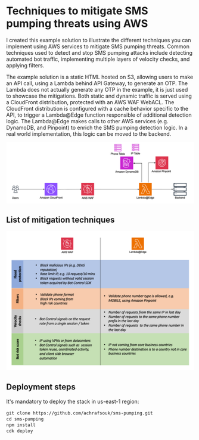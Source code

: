 # Techniques to mitigate SMS pumping threats using AWS

I created this example solution to illustrate the different techniques you can implement using AWS services to mitigate SMS pumping threats. Common techniques used to detect and stop SMS pumping attacks include detecting automated bot traffic, implementing multiple layers of velocity checks, and applying filters. 

The example solution is a static HTML hosted on S3, allowing users to make an API call, using a Lambda behind API Gateway, to generate an OTP. The Lambda does not actually generate any OTP in the example, it is just used to showcase the mitigations. Both static and dynamic traffic is served using a CloudFront distribution, protected with an AWS WAF WebACL. The CloudFront distribution is configured with a cache behavior specific to the API, to trigger a Lambda@Edge function responsible of additional detection logic. The Lambda@Edge makes calls to other AWS services (e.g. DynamoDB, and Pinpoint) to enrich the SMS pumping detection logic. In a real world implementation, this logic can be moved to the backend. 

<img src="detection-architecture.png" width="900">

## List of mitigation techniques

<img src="mitigations.png" width="900">

## Deployment steps

It's mandatory to deploy the stack in us-east-1 region:

```
git clone https://github.com/achrafsouk/sms-pumping.git
cd sms-pumping
npm install
cdk deploy
```
